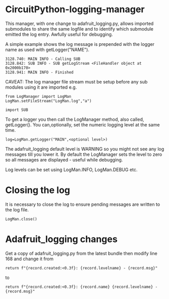 # CircuitPython-logging-manager

This manager, with one change to adafruit_logging.py, allows imported submodules to share the same logfile and to identify which submodule emitted the log entry. Awfully useful for debugging.

A simple example shows the log message is prepended with the logger name as used with getLogger("NAME").

```
3128.740: MAIN INFO - Calling SUB
3128.842: SUB INFO - SUB getLogStream <FileHandler object at 0x2000b170>
3128.941: MAIN INFO - Finished
```

CAVEAT: The log manager file stream must be setup before any sub modules using it are imported e.g.

```
from LogManager import LogMan
LogMan.setFileStream("LogMan.log","a")

import SUB
```
To get a logger you then call the LogManager method, also called, getLogger(). You can,optionally, set the numeric logging level at the same time.

```
log=LogMan.getLogger("MAIN",<optional level>)
```
The adafruit_logging default level is WARNING so you might not see any log messages till you lower it. By default the LogManager sets the level to zero so all messages are displayed - useful while debugging.

Log levels can be set using LogMan.INFO, LogMan.DEBUG etc.

# Closing the log

It is necessary to close the log to ensure pending messages are written to the log file.

```
LogMan.close()
```

# Adafruit_logging changes
Get a copy of adafruit_logging.py from the latest bundle then modify line 168 and change it from
```
return f"{record.created:<0.3f}: {record.levelname} - {record.msg}"
```
to
```
return f"{record.created:<0.3f}: {record.name} {record.levelname} - {record.msg}"
```

